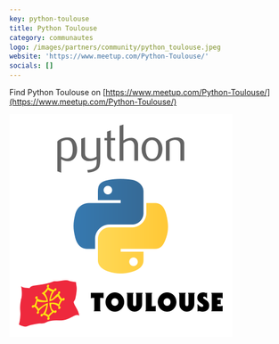 ```yaml
---
key: python-toulouse
title: Python Toulouse
category: communautes
logo: /images/partners/community/python_toulouse.jpeg
website: 'https://www.meetup.com/Python-Toulouse/'
socials: []
---
```


Find Python Toulouse on [https://www.meetup.com/Python-Toulouse/](https://www.meetup.com/Python-Toulouse/)

![Python Toulouse](/images/partners/community/python_toulouse.jpeg)